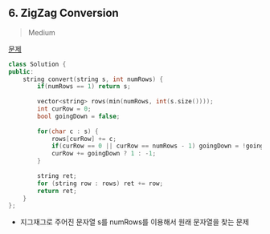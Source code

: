 ## 6. ZigZag Conversion

> Medium

[문제](https://leetcode.com/problems/zigzag-conversion/)



```c++
class Solution {
public:
    string convert(string s, int numRows) {
        if(numRows == 1) return s;
        
        vector<string> rows(min(numRows, int(s.size())));
        int curRow = 0;
        bool goingDown = false;
        
        for(char c : s) {
            rows[curRow] += c;
            if(curRow == 0 || curRow == numRows - 1) goingDown = !goingDown;
            curRow += goingDown ? 1 : -1;
        }
        
        string ret;
        for (string row : rows) ret += row;
        return ret;        
    }
};
```

- 지그재그로 주어진 문자열 s를 numRows를 이용해서 원래 문자열을 찾는 문제